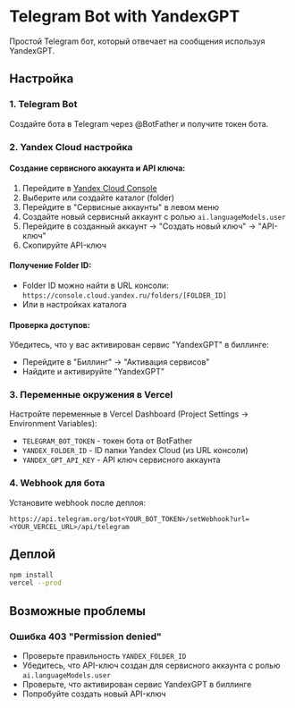 # Telegram Bot with YandexGPT

Простой Telegram бот, который отвечает на сообщения используя YandexGPT.

## Настройка

### 1. Telegram Bot
Создайте бота в Telegram через @BotFather и получите токен бота.

### 2. Yandex Cloud настройка

#### Создание сервисного аккаунта и API ключа:
1. Перейдите в [Yandex Cloud Console](https://console.cloud.yandex.ru/)
2. Выберите или создайте каталог (folder)
3. Перейдите в "Сервисные аккаунты" в левом меню
4. Создайте новый сервисный аккаунт с ролью `ai.languageModels.user`
5. Перейдите в созданный аккаунт → "Создать новый ключ" → "API-ключ"
6. Скопируйте API-ключ

#### Получение Folder ID:
- Folder ID можно найти в URL консоли: `https://console.cloud.yandex.ru/folders/[FOLDER_ID]`
- Или в настройках каталога

#### Проверка доступов:
Убедитесь, что у вас активирован сервис "YandexGPT" в биллинге:
- Перейдите в "Биллинг" → "Активация сервисов"
- Найдите и активируйте "YandexGPT"

### 3. Переменные окружения в Vercel
Настройте переменные в Vercel Dashboard (Project Settings → Environment Variables):
- `TELEGRAM_BOT_TOKEN` - токен бота от BotFather
- `YANDEX_FOLDER_ID` - ID папки Yandex Cloud (из URL консоли)
- `YANDEX_GPT_API_KEY` - API ключ сервисного аккаунта

### 4. Webhook для бота
Установите webhook после деплоя:
```
https://api.telegram.org/bot<YOUR_BOT_TOKEN>/setWebhook?url=<YOUR_VERCEL_URL>/api/telegram
```

## Деплой

```bash
npm install
vercel --prod
```

## Возможные проблемы

### Ошибка 403 "Permission denied"
- Проверьте правильность `YANDEX_FOLDER_ID`
- Убедитесь, что API-ключ создан для сервисного аккаунта с ролью `ai.languageModels.user`
- Проверьте, что активирован сервис YandexGPT в биллинге
- Попробуйте создать новый API-ключ
